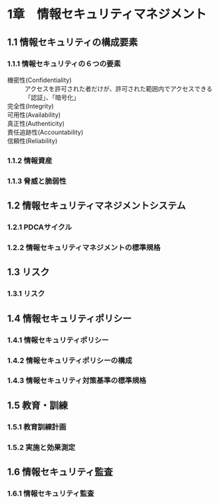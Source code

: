 # 1章　情報セキュリティマネジメント
## 1.1 情報セキュリティの構成要素
### 1.1.1 情報セキュリティの６つの要素
<dl>
<dt>機密性(Confidentiality)</dt>
<dd>アクセスを許可された者だけが、許可された範囲内でアクセスできる<br />
「認証」、「暗号化」</dd>
<dt>完全性(Integrity)</dt>
<dt>可用性(Availability)</dt>
<dt>真正性(Authenticity)</dt>
<dt>責任追跡性(Accountability)</dt>
<dt>信頼性(Reliability)</dt>
</dl>

### 1.1.2 情報資産
### 1.1.3 脅威と脆弱性
## 1.2 情報セキュリティマネジメントシステム
### 1.2.1 PDCAサイクル
### 1.2.2 情報セキュリティマネジメントの標準規格
## 1.3 リスク
### 1.3.1 リスク
## 1.4 情報セキュリティポリシー
### 1.4.1 情報セキュリティポリシー
### 1.4.2 情報セキュリティポリシーの構成
### 1.4.3 情報セキュリティ対策基準の標準規格
## 1.5 教育・訓練
### 1.5.1 教育訓練計画
### 1.5.2 実施と効果測定
## 1.6 情報セキュリティ監査
### 1.6.1 情報セキュリティ監査
